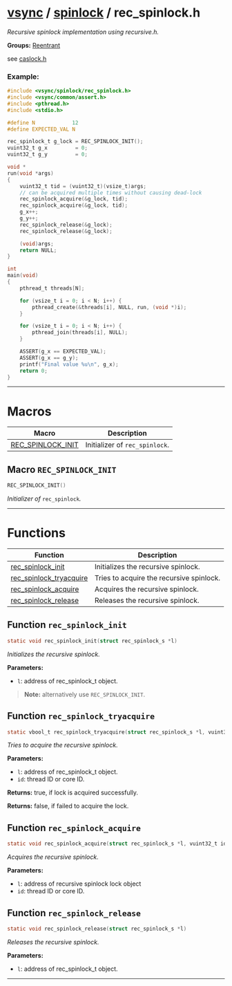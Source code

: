 #  [vsync](../README.md) / [spinlock](README.md) / rec_spinlock.h
_Recursive spinlock implementation using recursive.h._ 

**Groups:** [Reentrant](GROUP_reentrant.md)

see [caslock.h](caslock.h.md)


### Example:



```c
#include <vsync/spinlock/rec_spinlock.h>
#include <vsync/common/assert.h>
#include <pthread.h>
#include <stdio.h>

#define N            12
#define EXPECTED_VAL N

rec_spinlock_t g_lock = REC_SPINLOCK_INIT();
vuint32_t g_x         = 0;
vuint32_t g_y         = 0;

void *
run(void *args)
{
    vuint32_t tid = (vuint32_t)(vsize_t)args;
    // can be acquired multiple times without causing dead-lock
    rec_spinlock_acquire(&g_lock, tid);
    rec_spinlock_acquire(&g_lock, tid);
    g_x++;
    g_y++;
    rec_spinlock_release(&g_lock);
    rec_spinlock_release(&g_lock);

    (void)args;
    return NULL;
}

int
main(void)
{
    pthread_t threads[N];

    for (vsize_t i = 0; i < N; i++) {
        pthread_create(&threads[i], NULL, run, (void *)i);
    }

    for (vsize_t i = 0; i < N; i++) {
        pthread_join(threads[i], NULL);
    }

    ASSERT(g_x == EXPECTED_VAL);
    ASSERT(g_x == g_y);
    printf("Final value %u\n", g_x);
    return 0;
}
```

 

---
# Macros 

| Macro | Description |
|---|---|
| [REC_SPINLOCK_INIT](rec_spinlock.h.md#macro-rec_spinlock_init) | Initializer of `rec_spinlock`.  |

##  Macro `REC_SPINLOCK_INIT`

```c
REC_SPINLOCK_INIT()
```

 
_Initializer of_ `rec_spinlock`_._ 



---
# Functions 

| Function | Description |
|---|---|
| [rec_spinlock_init](rec_spinlock.h.md#function-rec_spinlock_init) | Initializes the recursive spinlock.  |
| [rec_spinlock_tryacquire](rec_spinlock.h.md#function-rec_spinlock_tryacquire) | Tries to acquire the recursive spinlock.  |
| [rec_spinlock_acquire](rec_spinlock.h.md#function-rec_spinlock_acquire) | Acquires the recursive spinlock.  |
| [rec_spinlock_release](rec_spinlock.h.md#function-rec_spinlock_release) | Releases the recursive spinlock.  |

##  Function `rec_spinlock_init`

```c
static void rec_spinlock_init(struct rec_spinlock_s *l)
``` 
_Initializes the recursive spinlock._ 




**Parameters:**

- `l`: address of rec_spinlock_t object.


> **Note:** alternatively use `REC_SPINLOCK_INIT`. 


##  Function `rec_spinlock_tryacquire`

```c
static vbool_t rec_spinlock_tryacquire(struct rec_spinlock_s *l, vuint32_t id)
``` 
_Tries to acquire the recursive spinlock._ 




**Parameters:**

- `l`: address of rec_spinlock_t object. 
- `id`: thread ID or core ID. 


**Returns:** true, if lock is acquired successfully. 

**Returns:** false, if failed to acquire the lock. 



##  Function `rec_spinlock_acquire`

```c
static void rec_spinlock_acquire(struct rec_spinlock_s *l, vuint32_t id)
``` 
_Acquires the recursive spinlock._ 




**Parameters:**

- `l`: address of recursive spinlock lock object 
- `id`: thread ID or core ID. 




##  Function `rec_spinlock_release`

```c
static void rec_spinlock_release(struct rec_spinlock_s *l)
``` 
_Releases the recursive spinlock._ 




**Parameters:**

- `l`: address of rec_spinlock_t object. 





---
